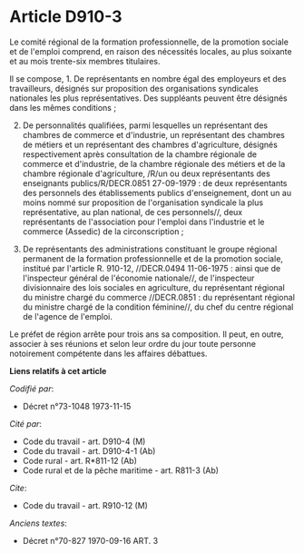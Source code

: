 # Article D910-3

Le comité régional de la formation professionnelle, de la promotion sociale et de l'emploi comprend, en raison des nécessités
locales, au plus soixante et au mois trente-six membres titulaires.

Il se compose,    1. De représentants en nombre égal des employeurs et des travailleurs, désignés sur proposition des
organisations syndicales nationales les plus représentatives. Des suppléants peuvent être désignés dans les mêmes
conditions ;

2. De personnalités qualifiées, parmi lesquelles un représentant des chambres de commerce et d'industrie, un représentant des
chambres de métiers et un représentant des chambres d'agriculture, désignés respectivement après consultation de la chambre
régionale de commerce et d'industrie, de la chambre régionale des métiers et de la chambre régionale d'agriculture, /R/un ou
deux représentants des enseignants publics/R/DECR.0851 27-09-1979 : de deux représentants des personnels des établissements
publics d'enseignement, dont un au moins nommé sur proposition de l'organisation syndicale la plus représentative, au plan
national, de ces personnels//, deux représentants de l'association pour l'emploi dans l'industrie et le commerce (Assedic) de
la circonscription ;

3. De représentants des administrations constituant le groupe régional permanent de la formation professionnelle et de la
promotion sociale, institué par l'article R. 910-12, //DECR.0494 11-06-1975 : ainsi que de l'inspecteur général de l'économie
nationale//, de l'inspecteur divisionnaire des lois sociales en agriculture, du représentant régional du ministre chargé du
commerce //DECR.0851 : du représentant régional du ministre chargé de la condition féminine//, du chef du centre régional de
l'agence de l'emploi.

Le préfet de région arrête pour trois ans sa composition. Il peut, en outre, associer à ses réunions et selon leur ordre du
jour toute personne notoirement compétente dans les affaires débattues.

**Liens relatifs à cet article**

_Codifié par_:

  - Décret n°73-1048 1973-11-15

_Cité par_:

  - Code du travail - art. D910-4 (M)
  - Code du travail - art. D910-4-1 (Ab)
  - Code rural - art. R*811-12 (Ab)
  - Code rural et de la pêche maritime - art. R811-3 (Ab)

_Cite_:

  - Code du travail - art. R910-12 (M)

_Anciens textes_:

  - Décret n°70-827 1970-09-16 ART. 3
